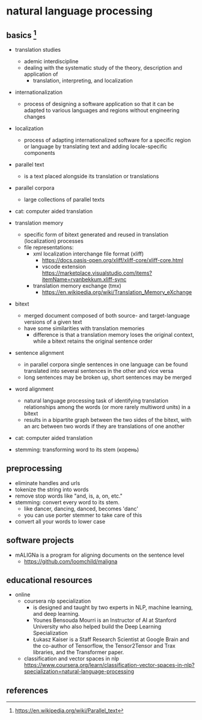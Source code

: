 # natural language processing

## basics [^1]

- translation studies
  - ademic interdiscipline 
  - dealing with the systematic study of the theory, description and application of 
    - translation, interpreting, and localization

- internationalization
  - process of designing a software application so that it can be adapted to various 
    languages and regions without engineering changes

- localization
  - process of adapting internationalized software for a specific region or language 
    by translating text and adding locale-specific components

- parallel text
  - is a text placed alongside its translation or translations

- parallel corpora
  - large collections of parallel texts

- cat: computer aided translation

- translation memory
  - specific form of bitext generated and reused in translation (localization) processes
  - file representations: 
    - xml localization interchange file format (xliff)
      - https://docs.oasis-open.org/xliff/xliff-core/xliff-core.html
      - vscode extension https://marketplace.visualstudio.com/items?itemName=rvanbekkum.xliff-sync
    - translation memory exchange (tmx)
      - https://en.wikipedia.org/wiki/Translation_Memory_eXchange

- bitext
  - merged document composed of both source- and target-language versions of a given text
  - have some similarities with translation memories
    - difference is that a translation memory loses the original context, 
      while a bitext retains the original sentence order

- sentence alignment
  - in parallel corpora single sentences in one language can be found translated into several 
    sentences in the other and vice versa
  - long sentences may be broken up, short sentences may be merged

- word alignment
  - natural language processing task of identifying translation relationships among the words 
    (or more rarely multiword units) in a bitext
  - results in a bipartite graph between the two sides of the bitext, 
    with an arc between two words if they are translations of one another

- cat: computer aided translation

- stemming: transforming word to its stem (корень)


## preprocessing

- eliminate handles and urls
- tokenize the string into words
- remove stop words like "and, is, a, on, etc."
- stemming: convert every word to its stem. 
  - like dancer, dancing, danced, becomes 'danc'
  - you can use porter stemmer to take care of this
- convert all your words to lower case


## software projects

- mALIGNa is a program for aligning documents on the sentence level
  - https://github.com/loomchild/maligna


## educational resources

- online
  - coursera nlp specialization
    - is designed and taught by two experts in NLP, machine learning, and deep learning. 
    - Younes Bensouda Mourri is an Instructor of AI at Stanford University who also helped build the Deep Learning Specialization
    - Łukasz Kaiser is a Staff Research Scientist at Google Brain and the co-author of Tensorflow, the Tensor2Tensor and Trax libraries, and the Transformer paper.
  - classification and vector spaces in nlp https://www.coursera.org/learn/classification-vector-spaces-in-nlp?specialization=natural-language-processing


## references

[^1]: https://en.wikipedia.org/wiki/Parallel_text
